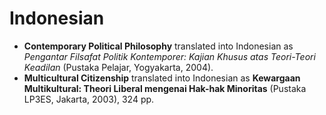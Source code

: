 # Indonesian

- **Contemporary Political Philosophy** translated into Indonesian as _Pengantar Filsafat Politik Kontemporer: Kajian Khusus atas Teori-Teori Keadilan_ (Pustaka Pelajar, Yogyakarta, 2004).
- **Multicultural Citizenship** translated into Indonesian as **Kewargaan Multikultural: Theori Liberal mengenai Hak-hak Minoritas** (Pustaka LP3ES, Jakarta, 2003), 324 pp.
